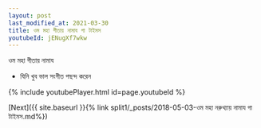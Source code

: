 ```yaml
---
layout: post
last_modified_at: 2021-03-30
title: ওম মহা গীতায় নামায গা টাইমস
youtubeId: jENugXf7wkw
---
```

 
 
 ওম মহা গীতায় নামায  
 
 -  যিনি খুব ভাল সংগীত পছন্দ করেন 
 
  
 
  
 
 
 
 
 
 


{% include youtubePlayer.html id=page.youtubeId %}
 
[Next]({{ site.baseurl }}{% link  split1/_posts/2018-05-03-ওম মহা নরুথ্যায় নামায গা টাইমস.md%})
 
